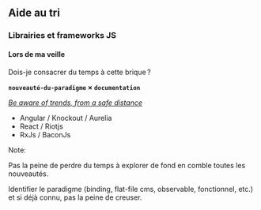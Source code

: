 ## Aide au tri

### Librairies et frameworks JS

#### Lors de ma veille

Dois-je consacrer du temps à cette brique ?

**``nouveauté-du-paradigme`` × ``documentation``**

[*Be aware of trends, from a safe distance*](https://www.reddit.com/r/javascript/comments/3pvpsw/throwaway_because_im_curious/cw9xbsd)

* Angular / Knockout / Aurelia
* React / Riotjs
* RxJs / BaconJs

Note:

Pas la peine de perdre du temps à explorer de fond en comble toutes les nouveautés.

Identifier le paradigme (binding, flat-file cms, observable, fonctionnel, etc.) et si déjà connu, pas la peine de creuser.

